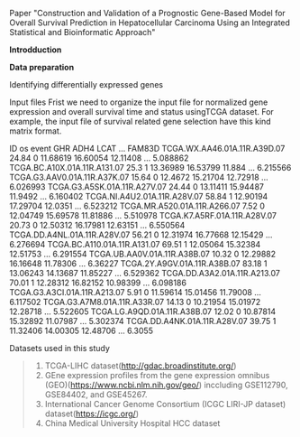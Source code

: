 Paper "Construction and Validation of a Prognostic Gene-Based Model for Overall Survival Prediction in Hepatocellular Carcinoma Using an Integrated Statistical and Bioinformatic Approach"

**Introdduction** 


**Data preparation**

Identifying differentially expressed genes 

Input files
Frist we need to organize the input file for normalized gene expression and overall survival time and status usingTCGA dataset. For example, the input file of survival related gene selection have this kind matrix format.

ID	os	event	GHR	ADH4	LCAT	…	FAM83D
TCGA.WX.AA46.01A.11R.A39D.07	24.84	0	11.68619	16.60054	12.11408	…	5.088862
TCGA.BC.A10X.01A.11R.A131.07	25.3	1	13.36989	16.53799	11.884	…	6.215566
TCGA.G3.AAV0.01A.11R.A37K.07	15.64	0	12.4672	15.21704	12.72918	…	6.026993
TCGA.G3.A5SK.01A.11R.A27V.07	24.44	0	13.11411	15.94487	11.9492	…	6.160402
TCGA.NI.A4U2.01A.11R.A28V.07	58.84	1	12.90194	17.29704	12.0351	…	6.523212
TCGA.MR.A520.01A.11R.A266.07	7.52	0	12.04749	15.69578	11.81886	…	5.510978
TCGA.K7.A5RF.01A.11R.A28V.07	20.73	0	12.50312	16.17981	12.63151	…	6.550564
TCGA.DD.A4NL.01A.11R.A28V.07	56.21	0	12.31974	16.77668	12.15429	…	6.276694
TCGA.BC.A110.01A.11R.A131.07	69.51	1	12.05064	15.32384	12.51753	…	6.291554
TCGA.UB.AA0V.01A.11R.A38B.07	10.32	0	12.29882	16.16648	11.78306	…	6.36227
TCGA.2Y.A9GV.01A.11R.A38B.07	83.18	1	13.06243	14.13687	11.85227	…	6.529362
TCGA.DD.A3A2.01A.11R.A213.07	70.01	1	12.28312	16.82152	10.98399	…	6.098186
TCGA.G3.A3CI.01A.11R.A213.07	5.91	0	11.59614	15.01456	11.79008	…	6.117502
TCGA.G3.A7M8.01A.11R.A33R.07	14.13	0	10.21954	15.01972	12.28718	…	5.522605
TCGA.LG.A9QD.01A.11R.A38B.07	12.02	0	10.87814	15.32892	11.07987	…	5.302374
TCGA.DD.A4NK.01A.11R.A28V.07	39.75	1	11.32406	14.00305	12.48706	…	6.3055



Datasets used in this study
> 1) TCGA-LIHC dataset(http://gdac.broadinstitute.org/)
> 2) GEne expression profiles from the gene expression omnibus (GEO)(https://www.ncbi.nlm.nih.gov/geo/) inccluding GSE112790, GSE84402, and GSE45267.
> 3) International Cancer Genome Consortium (ICGC LIRI-JP dataset) dataset(https://icgc.org/)
> 4) China Medical University Hospital HCC dataset




